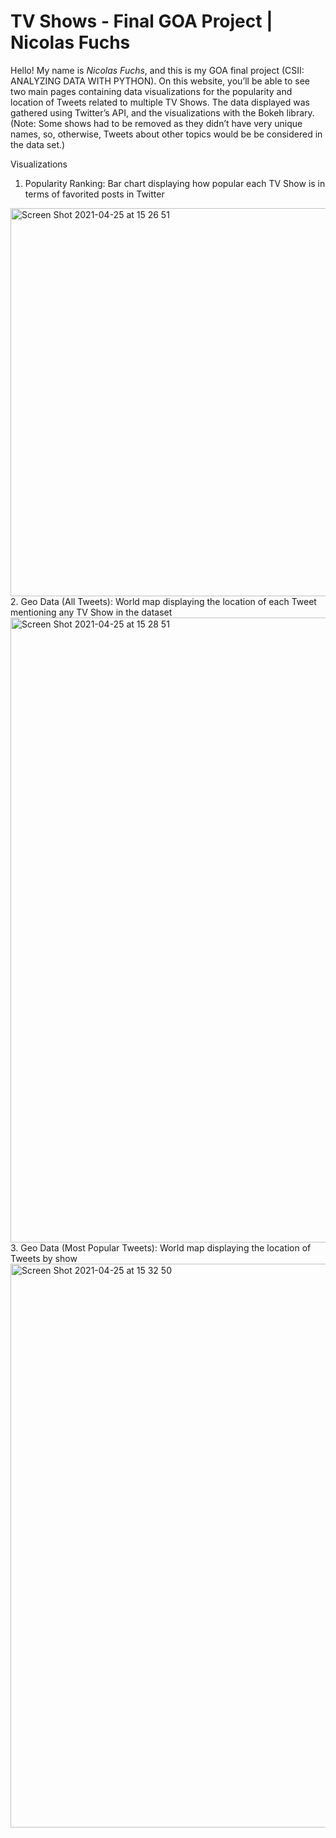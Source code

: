# TV Shows - Final GOA Project | Nicolas Fuchs
Hello! My name is *Nicolas Fuchs*, and this is my GOA final project (CSII: ANALYZING DATA WITH PYTHON). On this website, you’ll be able to see two main pages containing data visualizations for the popularity and location of Tweets related to multiple TV Shows. The data displayed was gathered using Twitter’s API, and the visualizations with the Bokeh library. (Note: Some shows had to be removed as they didn’t have very unique names, so, otherwise, Tweets about other topics would be be considered in the data set.)

Visualizations
1. Popularity Ranking: Bar chart displaying how popular each TV Show is in terms of favorited posts in Twitter
<img width="621" alt="Screen Shot 2021-04-25 at 15 26 51" src="https://user-images.githubusercontent.com/54503503/116444445-1be53b80-a82b-11eb-82b0-e69165ff74c1.png">
2. Geo Data (All Tweets): World map displaying the location of each Tweet mentioning any TV Show in the dataset
<img width="1000" alt="Screen Shot 2021-04-25 at 15 28 51" src="https://user-images.githubusercontent.com/54503503/116444471-2273b300-a82b-11eb-8faa-dcbd31bbe027.png">
3. Geo Data (Most Popular Tweets): World map displaying the location of Tweets by show
<img width="902" alt="Screen Shot 2021-04-25 at 15 32 50" src="https://user-images.githubusercontent.com/54503503/116444488-269fd080-a82b-11eb-8227-da386b9dc26c.png">
